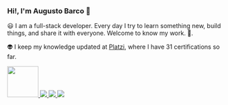 ### Hi!, I'm **Augusto Barco** 👋

😃 I am a full-stack developer. Every day I try to learn something new, build things, and share it with everyone. Welcome to know my work. 🚀.

👽 I keep my knowledge updated at [Platzi](https://platzi.com/p/AugSync/), where I have 31 certifications so far.

<a href="https://platzi.com/p/AugSync/">
    <img width="72" src="https://upload.wikimedia.org/wikipedia/commons/3/32/Platzi.jpg" />
</a>
<a href="https://twitter.com/AugSync">
    <img src="https://img.shields.io/badge/Twitter-1DA1F2?style=for-the-badge&logo=twitter&logoColor=white" />
</a>
<a href="https://www.facebook.com/AugSync">
    <img src="https://img.shields.io/badge/Facebook-1877F2?style=for-the-badge&logo=facebook&logoColor=white" />
</a>
<a href="https://www.linkedin.com/in/augsync/">
    <img src="https://img.shields.io/badge/LinkedIn-0077B5?style=for-the-badge&logo=linkedin&logoColor=white" />
</a>